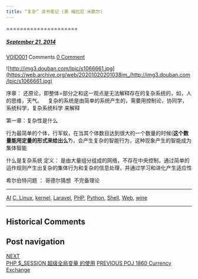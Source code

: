 ```yaml
---
title: “复杂” 读书笔记 (美 梅拉尼 米歇尔)
---
```

=====================



#####  [September 21, 2014](https://web.archive.org/web/20201020201038/https://void-shana.moe/ai/%e5%a4%8d%e6%9d%82-%e8%af%bb%e4%b9%a6%e7%ac%94%e8%ae%b0-%e7%be%8e-%e6%a2%85%e6%8b%89%e5%b0%bc-%e7%b1%b3%e6%ad%87%e5%b0%94.html "8:01 am") 
[VOID001](https://web.archive.org/web/20201020201038/https://void-shana.moe/author/void001 "View all posts by VOID001") Comments  [0 Comment](https://web.archive.org/web/20201020201038/https://void-shana.moe/ai/%e5%a4%8d%e6%9d%82-%e8%af%bb%e4%b9%a6%e7%ac%94%e8%ae%b0-%e7%be%8e-%e6%a2%85%e6%8b%89%e5%b0%bc-%e7%b1%b3%e6%ad%87%e5%b0%94.html#respond)





![http://img3.douban.com/lpic/s1066661.jpg](https://web.archive.org/web/20201020201038im_/http://img3.douban.com/lpic/s1066661.jpg)


序章： 还原论，即整体=部分之和这一观点是无法解释存在的复杂系统的，如，人的思维，天气。    复杂的系统是由简单的系统产生的，需要用控制论，协同学，系统科学，复杂系统科学 来解释


第一章：复杂性是什么


行为最简单的个体，行军蚁，在当其个体数目达到很大的一个数量的时候(**这个数量能用定量的形式来给出么?**)，会产生复杂的智能行为，这种现象产生的智能成为 集体智能


什么是复杂系统 定义： 是由大量组分组成的网络，不存在中央控制，通过简单的运作规则产生出复杂的集体行为和复杂的信息处理，并通过学习和进化产生适应性


希尔伯特问题 ： 哥德尔猜想  不完备理论






---


[AI](https://web.archive.org/web/20201020201038/https://void-shana.moe/category/ai) [C. Linux](https://web.archive.org/web/20201020201038/https://void-shana.moe/tag/c-linux), [kernel](https://web.archive.org/web/20201020201038/https://void-shana.moe/tag/kernel), [Laravel](https://web.archive.org/web/20201020201038/https://void-shana.moe/tag/laravel), [PHP](https://web.archive.org/web/20201020201038/https://void-shana.moe/tag/php), [Python](https://web.archive.org/web/20201020201038/https://void-shana.moe/tag/python), [Shell](https://web.archive.org/web/20201020201038/https://void-shana.moe/tag/shell), [Web](https://web.archive.org/web/20201020201038/https://void-shana.moe/tag/web), [wine](https://web.archive.org/web/20201020201038/https://void-shana.moe/tag/wine) 






------------------------
## Historical Comments
Post navigation
---------------
[NEXT  
PHP $\_SESSION 超级全局变量 的使用](https://web.archive.org/web/20201020201038/https://void-shana.moe/webdev/php-_session-%e8%b6%85%e7%ba%a7%e5%85%a8%e5%b1%80%e5%8f%98%e9%87%8f-%e7%9a%84%e4%bd%bf%e7%94%a8.html)
[PREVIOUS 
POJ 1860 Currency Exchange](https://web.archive.org/web/20201020201038/https://void-shana.moe/acmalgo/graphtheory/poj-1860-currency-exchange.html)

            